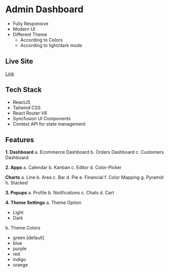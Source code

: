 # Admin Dashboard

- Fully Responsive
- Modern UI
- Different Theme
  - According to Colors
  - According to light/dark mode

## Live Site

[Link](https://dashboard-react-syncfusion.netlify.app/)

## Tech Stack

- ReactJS
- Tailwind CSS
- React Router V6
- Syncfusion UI Components
- Context API for state management

## Features

<b>1. Dashboard</b>
a. Ecommerce Dashboard
b. Orders Dashboard
c. Customers Dashboard

<b>2. Apps</b>
a. Calendar
b. Kanban
c. Editor
d. Color-Picker

<b>Charts</b>
a. Line
b. Area
c. Bar
d. Pie
e. Financial
f. Color Mapping
g. Pyramid
h. Stacked

<b>3. Popups </b>
a. Profile
b. Notifications
c. Chats
d. Cart

<b>4. Theme Settings</b>
a. Theme Option

- Light
- Dark

b. Theme Colors

- green [default]
- blue
- purple
- red
- indigo
- orange
